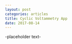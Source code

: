 ```yaml
---
layout: post
categories: articles
title: Cyclic Voltammetry App
date: 2017-08-14
---
```

-placeholder text-
